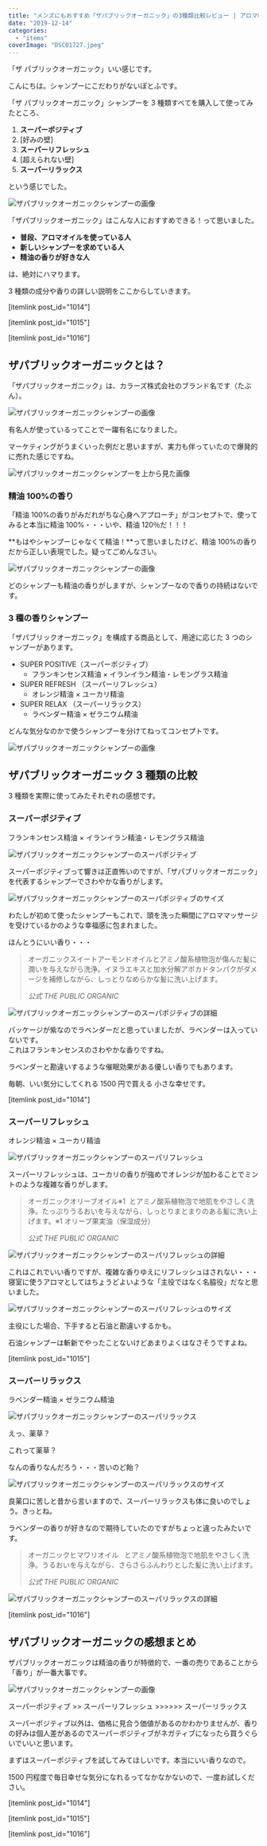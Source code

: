 ```yaml
---
title: "メンズにもおすすめ「ザパブリックオーガニック」の3種類比較レビュー | アロマ精油シャンプー"
date: "2019-12-14"
categories:
  - "items"
coverImage: "DSC01727.jpeg"
---
```


「ザ パブリックオーガニック」いい感じです。

こんにちは。シャンプーにこだわりがないぽとふです。

「ザ パブリックオーガニック」シャンプーを 3 種類すべてを購入して使ってみたところ、

1. **スーパーポジティブ**
2. \[好みの壁\]
3. **スーパーリフレッシュ**
4. \[超えられない壁\]
5. **スーパーリラックス**

という感じでした。

![ザパブリックオーガニックシャンプーの画像](images/DSC01727.jpeg)

「ザパブリックオーガニック」はこんな人におすすめできる！って思いました。

- **普段、アロマオイルを使っている人**
- **新しいシャンプーを求めている人**
- **精油の香りが好きな人**

は、絶対にハマります。

3 種類の成分や香りの詳しい説明をここからしていきます。

\[itemlink post_id="1014"\]

\[itemlink post_id="1015"\]

\[itemlink post_id="1016"\]

## ザパブリックオーガニックとは？

「ザパブリックオーガニック」は、カラーズ株式会社のブランド名です（たぶん）。

![ザパブリックオーガニックシャンプーの画像](images/DSC01740.jpeg)

有名人が使っているってことで一躍有名になりました。

マーケティングがうまくいった例だと思いますが、実力も伴っていたので爆発的に売れた感じですね。

![ザパブリックオーガニックシャンプーを上から見た画像](images/DSC01742.jpeg)

### 精油 100%の香り

「精油 100%の香りがみだれがちな心身へアプローチ」がコンセプトで、使ってみると本当に精油 100%・・・いや、精油 120％だ！！！

**もはやシャンプーじゃなくて精油！**って思いましたけど、精油 100%の香りだから正しい表現でした。疑ってごめんなさい。

![ザパブリックオーガニックシャンプーの画像](images/DSC01728.jpeg)

どのシャンプーも精油の香りがしますが、シャンプーなので香りの持続はないです。

### 3 種の香りシャンプー

「ザパブリックオーガニック」を構成する商品として、用途に応じた 3 つのシャンプーがあります。

- SUPER POSITIVE（スーパーポジティブ）
  - フランキンセンス精油 × イランイラン精油・レモングラス精油
- SUPER REFRESH （スーパーリフレッシュ）
  - オレンジ精油 × ユーカリ精油
- SUPER RELAX （スーパーリラックス）
  - ラベンダー精油 × ゼラニウム精油

どんな気分なのかで使うシャンプーを分けてねってコンセプトです。

![ザパブリックオーガニックシャンプーの画像](images/DSC01743.jpeg)

## ザパブリックオーガニック 3 種類の比較

3 種類を実際に使ってみたそれぞれの感想です。

### スーパーポジティブ

フランキンセンス精油 × イランイラン精油・レモングラス精油

![ザパブリックオーガニックシャンプーのスーパポジティブ](images/DSC01737.jpeg)

スーパーポジティブって響きは正直怖いのですが、「ザパブリックオーガニック」を代表するシャンプーでさわやかな香りがします。

![ザパブリックオーガニックシャンプーのスーパポジティブのサイズ](images/DSC01745.jpeg)

わたしが初めて使ったシャンプーもこれで、頭を洗った瞬間にアロママッサージを受けているかのような幸福感に包まれました。

ほんとうにいい香り・・・

> オーガニックスイートアーモンドオイルとアミノ酸系植物泡が傷んだ髪に潤いを与えながら洗浄。イヌラエキスと加水分解アボカドタンパクがダメージを補修しながら、しっとりなめらかな髪に洗い上げます。
>
> _公式 THE PUBLIC ORGANIC_

![ザパブリックオーガニックシャンプーのスーパポジティブの詳細](images/DSC01733.jpeg)

パッケージが紫なのでラベンダーだと思っていましたが、ラベンダーは入っていないです。  
これはフランキンセンスのさわやかな香りですね。

ラベンダーと勘違いするような催眠効果がある優しい香りでもあります。

毎朝、いい気分にしてくれる 1500 円で買える 小さな幸せです。

\[itemlink post_id="1014"\]

### スーパーリフレッシュ

オレンジ精油 × ユーカリ精油

![ザパブリックオーガニックシャンプーのスーパリフレッシュ](images/DSC01736.jpeg)

スーパーリフレッシュは、ユーカリの香りが強めでオレンジが加わることでミントのような複雑な香りがします。

> オーガニックオリーブオイル※1  とアミノ酸系植物泡で地肌をやさしく洗浄。たっぷりうるおいを与えながら、しっとりまとまりのある髪に洗い上げます。※1 オリーブ果実油（保湿成分）
>
> _公式 THE PUBLIC ORGANIC_

![ザパブリックオーガニックシャンプーのスーパリフレッシュの詳細](images/DSC01734.jpeg)

これはこれでいい香りですが、複雑な香りゆえにリフレッシュはされない・・・寝室に使うアロマとしてはちょうどよいような「主役ではなく名脇役」だなと思いました。

![ザパブリックオーガニックシャンプーのスーパリフレッシュのサイズ](images/DSC01744.jpeg)

主役にした場合、下手すると石油と勘違いするかも。

石油シャンプーは斬新でやったことないけどあまりよくはなさそうですよね。

\[itemlink post_id="1015"\]

### スーパーリラックス

ラベンダー精油 × ゼラニウム精油

![ザパブリックオーガニックシャンプーのスーパリラックス](images/DSC01738.jpeg)

えっ、薬草？

これって薬草？

なんの香りなんだろう・・・苦いのど飴？

![ザパブリックオーガニックシャンプーのスーパリラックスのサイズ](images/DSC01746.jpeg)

良薬口に苦しと昔から言いますので、スーパーリラックスも体に良いのでしょう。きっとね。

ラベンダーの香りが好きなので期待していたのですがちょっと違ったみたいです。

> オーガニックヒマワリオイル   とアミノ酸系植物泡で地肌をやさしく洗浄。うるおいを与えながら、さらさらふんわりとした髪に洗い上げます。
>
> _公式 THE PUBLIC ORGANIC_

![ザパブリックオーガニックシャンプーのスーパリラックスの詳細](images/DSC01732.jpeg)

\[itemlink post_id="1016"\]

## ザパブリックオーガニックの感想まとめ

ザパブリックオーガニックは精油の香りが特徴的で、一番の売りであることから「香り」が一番大事です。

![ザパブリックオーガニックシャンプーの画像](images/DSC01741.jpeg)

スーパーポジティブ >> スーパーリフレッシュ >>>>>> スーパーリラックス

スーパーポジティブ以外は、価格に見合う価値があるのかわかりませんが、香りの好みは個人差があるのでスーパーポジティブがネガティブになったら買うぐらいでいいと思います。

まずはスーパーポジティブを試してみてほしいです。本当にいい香りなので。

1500 円程度で毎日幸せな気分になれるってなかなかないので、一度お試しください。

\[itemlink post_id="1014"\]

\[itemlink post_id="1015"\]

\[itemlink post_id="1016"\]
